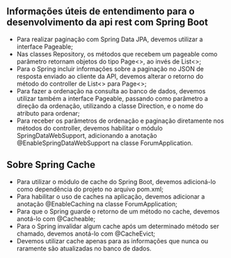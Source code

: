 
<h2>Informações úteis de entendimento para o desenvolvimento da api rest com Spring Boot</h2>

- Para realizar paginação com Spring Data JPA, devemos utilizar a interface Pageable;
- Nas classes Repository, os métodos que recebem um pageable como parâmetro retornam objetos do tipo Page<>, ao invés de List<>;
- Para o Spring incluir informações sobre a paginação no JSON de resposta enviado ao cliente da API, 
devemos alterar o retorno do método do controller de List<> para Page<>;
- Para fazer a ordenação na consulta ao banco de dados, devemos utilizar também a interface Pageable, 
passando como parâmetro a direção da ordenação, utilizando a classe Direction, e o nome do atributo para ordenar;
- Para receber os parâmetros de ordenação e paginação diretamente nos métodos do controller, devemos habilitar o
módulo SpringDataWebSupport, adicionando a anotação @EnableSpringDataWebSupport na classe ForumApplication.

<h2>Sobre Spring Cache </h2>

- Para utilizar o módulo de cache do Spring Boot, devemos adicioná-lo como dependência do projeto no arquivo pom.xml;
- Para habilitar o uso de caches na aplicação, devemos adicionar a anotação @EnableCaching na classe ForumApplication;
- Para que o Spring guarde o retorno de um método no cache, devemos anotá-lo com @Cacheable;
- Para o Spring invalidar algum cache após um determinado método ser chamado, devemos anotá-lo com @CacheEvict;
- Devemos utilizar cache apenas para as informações que nunca ou raramente são atualizadas no banco de dados.
